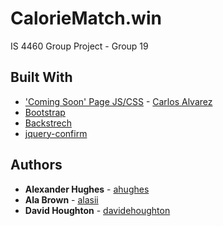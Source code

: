# CalorieMatch.win

IS 4460 Group Project - Group 19

## Built With

* ['Coming Soon' Page JS/CSS](http://blacktie.co/2014/03/counter-coming-soon-page/) - [Carlos Alvarez](http://alvarez.is)
* [Bootstrap](http://www.getbootstrap.com)
* [Backstrech](https://github.com/srobbin/jquery-backstretch)
* [jquery-confirm](https://github.com/craftpip/jquery-confirm)

## Authors

* **Alexander Hughes** - [ahughes](https://github.com/ahughes)
* **Ala Brown** - [alasii](https://github.com/alasii)
* **David Houghton** - [davidehoughton](https://github.com/davidehoughton)
